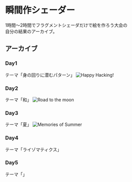 # 瞬間作シェーダー

1時間～2時間でフラグメントシェーダだけで絵を作ろう大会の  
自分の結果のアーカイブ。

## アーカイブ
### Day1
テーマ「身の回りに潜むパターン」
![Happy Hacking!](./ScreenShots/day01.gif)


### Day2
テーマ「和」
![Road to the moon](./ScreenShots/day02.gif)

### Day3
テーマ「夏」
![Memories of Summer](./ScreenShots/day03.gif)

### Day4
テーマ「ライゾマティクス」

### Day5
テーマ「」